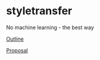 # styletransfer
No machine learning - the best way

[Outline](https://paper.dropbox.com/doc/CS-194-26-Final-Project--AStf87fWatED8Zb772TGeQKzAg-AWQM7SgCo0mTUV9O1CBDk)

[Proposal](https://docs.google.com/document/d/1CeyvGjgnume1VrEq2AHKQjB8q2pFyvq1jpG6Nr1vxew/edit)
